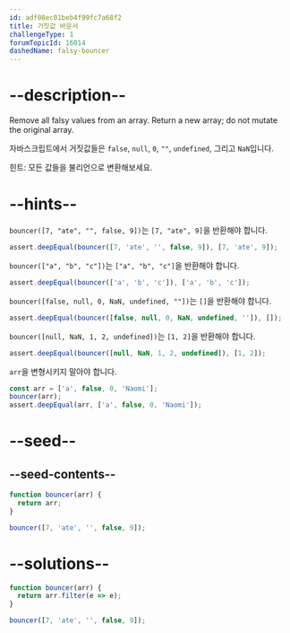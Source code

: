 ```yaml
---
id: adf08ec01beb4f99fc7a68f2
title: 거짓값 바운서
challengeType: 1
forumTopicId: 16014
dashedName: falsy-bouncer
---
```


# --description--

Remove all falsy values from an array. Return a new array; do not mutate the original array.

자바스크립트에서 거짓값들은 `false`, `null`, `0`, `""`, `undefined`, 그리고 `NaN`입니다.

힌트: 모든 값들을 불리언으로 변환해보세요.

# --hints--

`bouncer([7, "ate", "", false, 9])`는 `[7, "ate", 9]`을 반환해야 합니다.

```js
assert.deepEqual(bouncer([7, 'ate', '', false, 9]), [7, 'ate', 9]);
```

`bouncer(["a", "b", "c"])`는 `["a", "b", "c"]`을 반환해야 합니다.

```js
assert.deepEqual(bouncer(['a', 'b', 'c']), ['a', 'b', 'c']);
```

`bouncer([false, null, 0, NaN, undefined, ""])`는 `[]`을 반환해야 합니다.

```js
assert.deepEqual(bouncer([false, null, 0, NaN, undefined, '']), []);
```

`bouncer([null, NaN, 1, 2, undefined])`는 `[1, 2]`을 반환해야 합니다.

```js
assert.deepEqual(bouncer([null, NaN, 1, 2, undefined]), [1, 2]);
```

`arr`을 변형시키지 말아야 합니다.

```js
const arr = ['a', false, 0, 'Naomi'];
bouncer(arr);
assert.deepEqual(arr, ['a', false, 0, 'Naomi']);
```

# --seed--

## --seed-contents--

```js
function bouncer(arr) {
  return arr;
}

bouncer([7, 'ate', '', false, 9]);
```

# --solutions--

```js
function bouncer(arr) {
  return arr.filter(e => e);
}

bouncer([7, 'ate', '', false, 9]);
```
